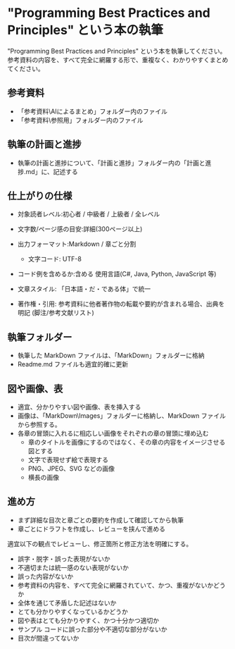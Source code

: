 # "Programming Best Practices and Principles" という本の執筆

"Programming Best Practices and Principles" という本を執筆してください。
参考資料の内容を、すべて完全に網羅する形で、重複なく、わかりやすくまとめてください。

## 参考資料

- 「参考資料\AIによるまとめ」フォルダー内のファイル
- 「参考資料\参照用」フォルダー内のファイル

## 執筆の計画と進捗

- 執筆の計画と進捗について、「計画と進捗」フォルダー内の「計画と進捗.md」に、記述する

## 仕上がりの仕様

- 対象読者レベル:初心者 / 中級者 / 上級者 / 全レベル

- 文字数/ページ感の目安:詳細(300ページ以上)
- 出力フォーマット:Markdown / 章ごと分割
  - 文字コード: UTF-8
- コード例を含めるか:含める 使用言語(C#, Java, Python, JavaScript 等)

- 文章スタイル: 「日本語・だ・である体」で統一
- 著作権・引用: 参考資料に他者著作物の転載や要約が含まれる場合、出典を明記 (脚注/参考文献リスト)

## 執筆フォルダー

- 執筆した MarkDown ファイルは、「MarkDown」フォルダーに格納
- Readme.md ファイルも適宜的確に更新

## 図や画像、表

- 適宜、分かりやすい図や画像、表を挿入する
- 画像は、「MarkDown\Images」フォルダーに格納し、MarkDown ファイルから参照する。
- 各章の冒頭に入れるに相応しい画像をそれぞれの章の冒頭に埋め込む
  - 章のタイトルを画像にするのではなく、その章の内容をイメージさせる図とする
  - 文字で表現せず絵で表現する
  - PNG、JPEG、SVG などの画像
  - 横長の画像

## 進め方

- まず詳細な目次と章ごとの要約を作成して確認してから執筆
- 章ごとにドラフトを作成し、レビューを挟んで進める

適宜以下の観点でレビューし、修正箇所と修正方法を明確にする。

- 誤字・脱字・誤った表現がないか
- 不適切または統一感のない表現がないか
- 誤った内容がないか
- 参考資料の内容を、すべて完全に網羅されていて、かつ、重複がないかどうか
- 全体を通じて矛盾した記述はないか
- とても分かりやすくなっているかどうか
- 図や表はとても分かりやすく、かつ十分かつ適切か
- サンプル コードに誤った部分や不適切な部分がないか
- 目次が間違ってないか

